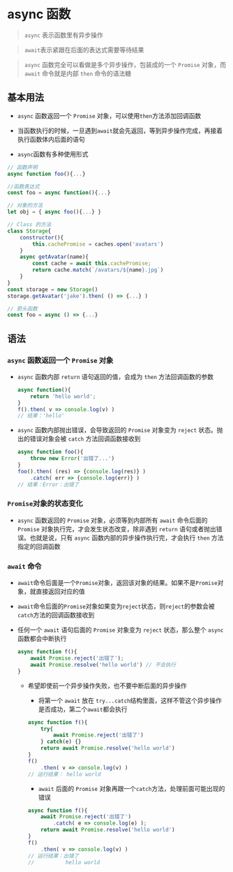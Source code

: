 # async 函数

> `async` 表示函数里有异步操作

> `await`表示紧跟在后面的表达式需要等待结果

> `async` 函数完全可以看做是多个异步操作，包装成的一个 `Promise` 对象，而 `await` 命令就是内部 `then` 命令的语法糖

## 基本用法

* `async` 函数返回一个 `Promise` 对象，可以使用`then`方法添加回调函数

* 当函数执行的时候，一旦遇到`await`就会先返回，等到异步操作完成，再接着执行函数体内后面的语句

* `async`函数有多种使用形式

```JavaScript
// 函数声明
async function foo(){...}

//函数表达式
const foo = async function(){...}

// 对象的方法
let obj = { async foo(){...} }

// Class 的方法
class Storage{
	constructor(){
		this.cachePromise = caches.open('avatars')
	}
	async getAvatar(name){
		const cache = await this.cachePromise;
		return cache.match(`/avatars/${name}.jpg`)
	}
}
const storage = new Storage()
storage.getAvatar('jake').then( () => {...} )

// 箭头函数
const foo = async () => {...}
```

## 语法

### `async` 函数返回一个 `Promise` 对象

* `async` 函数内部 `return` 语句返回的值，会成为 `then` 方法回调函数的参数

	```JavaScript
	async function(){
		return 'hello world';
	}
	f().then( v => console.log(v) )
	// 结果：'hello'
	```

* `async` 函数内部抛出错误，会导致返回的 `Promise` 对象变为 `reject` 状态。抛出的错误对象会被 `catch` 方法回调函数接收到

	```JavaScript
	async function foo(){
		throw new Error('出错了...')
	}
	foo().then( (res) => {console.log(res)} )
		.catch( err => {console.log(err)} )
	// 结果：Error：出错了
	```

### `Promise`对象的状态变化

* `async` 函数返回的 `Promise` 对象，必须等到内部所有 `await` 命令后面的 `Promise` 对象执行完，才会发生状态改变，除非遇到 `return` 语句或者抛出错误。也就是说，只有 `async` 函数内部的异步操作执行完，才会执行 `then` 方法指定的回调函数

### `await` 命令

* `await`命令后面是一个`Promise`对象，返回该对象的结果。如果不是`Promise`对象，就直接返回对应的值

* `await`命令后面的`Promise`对象如果变为`reject`状态，则`reject`的参数会被`catch`方法的回调函数接收到

* 任何一个 `await` 语句后面的 `Promise` 对象变为 `reject` 状态，那么整个 `async` 函数都会中断执行

	```JavaScript
	async function f(){
		await Promise.reject('出错了');
		await Promise.resolve('hello world') // 不会执行
	}
	```

	* 希望即使前一个异步操作失败，也不要中断后面的异步操作

		* 将第一个 `await` 放在 `try...catch`结构里面，这样不管这个异步操作是否成功，第二个`await`都会执行

		```JavaScript
		async function f(){
			try{
				await Promise.reject('出错了')
			} catch(e) {}
			return await Promise.resolve('hello world')
		}
		f()
			.then( v => console.log(v) )
		// 运行结果： hello world
		```

		* `await` 后面的 `Promise` 对象再跟一个`catch`方法，处理前面可能出现的错误

		```JavaScript
		async function f(){
			await Promise.reject('出错了')
				.catch( e => console.log(e) );
			return await Promise.resolve('hello world')
		}
		f()
			.then( v => console.log(v) )
		// 运行结果：出错了
		//          hello world
		```